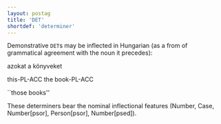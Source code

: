 ```yaml
---
layout: postag
title: 'DET'
shortdef: 'determiner'
---
```


Demonstrative `DET`s may be inflected in Hungarian (as a from of grammatical agreement with the noun it precedes):

azokat a könyveket

this-PL-ACC the book-PL-ACC

``those books''

These determiners bear the nominal inflectional features (Number, Case, Number[psor], Person[psor], Number[psed]).
<!-- Interlanguage links updated Út zář 29 20:31:27 CEST 2020 -->
